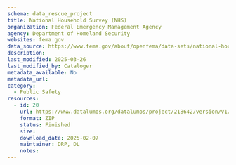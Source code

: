 ```yaml
---
schema: data_rescue_project 
title: National Household Survey (NHS)
organization: Federal Emergency Management Agency
agency: Department of Homeland Security
websites: fema.gov
data_source: https://www.fema.gov/about/openfema/data-sets/national-household-survey
description: 
last_modified: 2025-03-26
last_modified_by: Cataloger
metadata_available: No
metadata_url: 
category:
  - Public Safety
resources:
  - id: 20
    url: https://www.datalumos.org/datalumos/project/218642/version/V1/view
    format: ZIP
    status: Finished
    size: 
    download_date: 2025-02-07
    maintainer: DRP, DL
    notes: 
---
```

